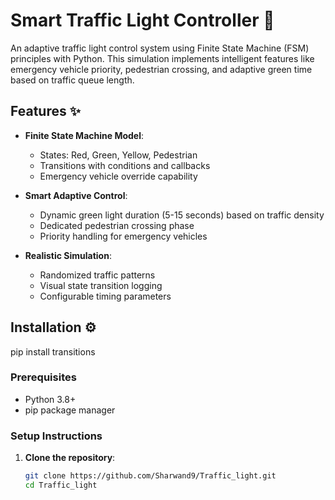 # Smart Traffic Light Controller 🚦

An adaptive traffic light control system using Finite State Machine (FSM) principles with Python. This simulation implements intelligent features like emergency vehicle priority, pedestrian crossing, and adaptive green time based on traffic queue length.

## Features ✨

- **Finite State Machine Model**: 
  - States: Red, Green, Yellow, Pedestrian
  - Transitions with conditions and callbacks
  - Emergency vehicle override capability

- **Smart Adaptive Control**:
  - Dynamic green light duration (5-15 seconds) based on traffic density
  - Dedicated pedestrian crossing phase
  - Priority handling for emergency vehicles

- **Realistic Simulation**:
  - Randomized traffic patterns
  - Visual state transition logging
  - Configurable timing parameters

## Installation ⚙️
pip install transitions

### Prerequisites
- Python 3.8+
- pip package manager

### Setup Instructions

1. **Clone the repository**:
   ```bash
   git clone https://github.com/Sharwand9/Traffic_light.git
   cd Traffic_light
